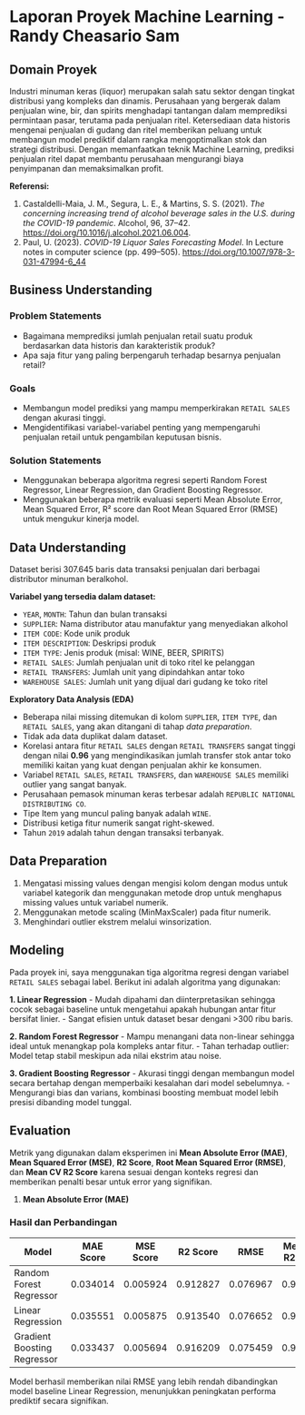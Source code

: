 # Laporan Proyek Machine Learning - Randy Cheasario Sam

## Domain Proyek

Industri minuman keras (liquor) merupakan salah satu sektor dengan tingkat distribusi yang kompleks dan dinamis. Perusahaan yang bergerak dalam penjualan wine, bir, dan spirits menghadapi tantangan dalam memprediksi permintaan pasar, terutama pada penjualan ritel. Ketersediaan data historis mengenai penjualan di gudang dan ritel memberikan peluang untuk membangun model prediktif dalam rangka mengoptimalkan stok dan strategi distribusi. Dengan memanfaatkan teknik Machine Learning, prediksi penjualan ritel dapat membantu perusahaan mengurangi biaya penyimpanan dan memaksimalkan profit.

**Referensi:**

1. Castaldelli-Maia, J. M., Segura, L. E., & Martins, S. S. (2021). *The concerning increasing trend of alcohol beverage sales in the U.S. during the COVID-19 pandemic*. Alcohol, 96, 37–42. https://doi.org/10.1016/j.alcohol.2021.06.004.
2. Paul, U. (2023). *COVID-19 Liquor Sales Forecasting Model*. In Lecture notes in computer science (pp. 499–505). https://doi.org/10.1007/978-3-031-47994-6_44

## Business Understanding

### Problem Statements

- Bagaimana memprediksi jumlah penjualan retail suatu produk berdasarkan data historis dan karakteristik produk?
- Apa saja fitur yang paling berpengaruh terhadap besarnya penjualan retail?

### Goals

- Membangun model prediksi yang mampu memperkirakan `RETAIL SALES` dengan akurasi tinggi.
- Mengidentifikasi variabel-variabel penting yang mempengaruhi penjualan retail untuk pengambilan keputusan bisnis.

### Solution Statements

- Menggunakan beberapa algoritma regresi seperti Random Forest Regressor, Linear Regression, dan Gradient Boosting Regressor.
- Menggunakan beberapa metrik evaluasi seperti Mean Absolute Error, Mean Squared Error, R² score dan Root Mean Squared Error (RMSE) untuk mengukur kinerja model.

## Data Understanding

Dataset berisi 307.645 baris data transaksi penjualan dari berbagai distributor minuman beralkohol.

**Variabel yang tersedia dalam dataset:**
- `YEAR`, `MONTH`: Tahun dan bulan transaksi
- `SUPPLIER`: Nama distributor atau manufaktur yang menyediakan alkohol
- `ITEM CODE`: Kode unik produk
- `ITEM DESCRIPTION`: Deskripsi produk
- `ITEM TYPE`: Jenis produk (misal: WINE, BEER, SPIRITS)
- `RETAIL SALES`: Jumlah penjualan unit di toko ritel ke pelanggan
- `RETAIL TRANSFERS`: Jumlah unit yang dipindahkan antar toko
- `WAREHOUSE SALES`: Jumlah unit yang dijual dari gudang ke toko ritel

**Exploratory Data Analysis (EDA)**

- Beberapa nilai missing ditemukan di kolom `SUPPLIER`, `ITEM TYPE`, dan `RETAIL SALES`, yang akan ditangani di tahap *data preparation*.
- Tidak ada data duplikat dalam dataset.
- Korelasi antara fitur `RETAIL SALES` dengan `RETAIL TRANSFERS` sangat tinggi dengan nilai **0.96** yang mengindikasikan jumlah transfer stok antar toko memiliki kaitan yang kuat dengan penjualan akhir ke konsumen.
- Variabel `RETAIL SALES`, `RETAIL TRANSFERS`, dan `WAREHOUSE SALES` memiliki outlier yang sangat banyak.
- Perusahaan pemasok minuman keras terbesar adalah `REPUBLIC NATIONAL DISTRIBUTING CO`.
- Tipe Item yang muncul paling banyak adalah `WINE`.
- Distribusi ketiga fitur numerik sangat right-skewed.
- Tahun `2019` adalah tahun dengan transaksi terbanyak.

## Data Preparation

1. Mengatasi missing values dengan mengisi kolom dengan modus untuk variabel kategorik dan menggunakan metode drop untuk menghapus missing values untuk variabel numerik.
2. Menggunakan metode scaling (MinMaxScaler) pada fitur numerik.
3. Menghindari outlier ekstrem melalui winsorization.

## Modeling

Pada proyek ini, saya menggunakan tiga algoritma regresi dengan variabel `RETAIL SALES` sebagai label. Berikut ini adalah algoritma yang digunakan:

**1. Linear Regression**
    - Mudah dipahami dan diinterpretasikan sehingga cocok sebagai baseline untuk mengetahui apakah hubungan antar fitur bersifat linier.
    - Sangat efisien untuk dataset besar dengani >300 ribu baris.
    
**2. Random Forest Regressor**
    - Mampu menangani data non-linear sehingga ideal untuk menangkap pola kompleks antar fitur.
    - Tahan terhadap outlier: Model tetap stabil meskipun ada nilai ekstrim atau noise.
    
**3. Gradient Boosting Regressor**
    - Akurasi tinggi dengan membangun model secara bertahap dengan memperbaiki kesalahan dari model sebelumnya.
    - Mengurangi bias dan varians, kombinasi boosting membuat model lebih presisi dibanding model tunggal.

## Evaluation

Metrik yang digunakan dalam eksperimen ini **Mean Absolute Error (MAE)**, **Mean Squared Error (MSE)**, **R2 Score**, **Root Mean Squared Error (RMSE)**, dan **Mean CV R2 Score** karena sesuai dengan konteks regresi dan memberikan penalti besar untuk error yang signifikan.

1. **Mean Absolute Error (MAE)**


### **Hasil dan Perbandingan**

| Model                      | MAE Score | MSE Score | R2 Score | RMSE    | Mean CV R2 Score |
|---------------------------|-----------|-----------|----------|---------|------------------|
| Random Forest Regressor   | 0.034014  | 0.005924  | 0.912827 | 0.076967| 0.913872         |
| Linear Regression         | 0.035551  | 0.005875  | 0.913540 | 0.076652| 0.914652         |
| Gradient Boosting Regressor | 0.033437| 0.005694  | 0.916209 | 0.075459| 0.917402         |


Model  berhasil memberikan nilai RMSE yang lebih rendah dibandingkan model baseline Linear Regression, menunjukkan peningkatan performa prediktif secara signifikan.
